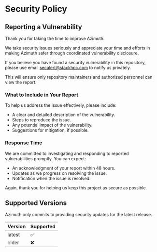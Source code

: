 # Security Policy

## Reporting a Vulnerability

Thank you for taking the time to improve Azimuth.

We take security issues seriously and appreciate your time and efforts in making 
Azimuth safer through coordinated vulnerability disclosure.

If you believe you have found a security vulnerability in this repository,
please use email secalert@stackhpc.com to notify us privately.

This will ensure only repository maintainers and authorized personnel can view the report.

### What to Include in Your Report
To help us address the issue effectively, please include:
- A clear and detailed description of the vulnerability.
- Steps to reproduce the issue.
- Any potential impact of the vulnerability.
- Suggestions for mitigation, if possible.

### Response Time
We are committed to investigating and responding to reported vulnerabilities promptly. 
You can expect:
- An acknowledgment of your report within 48 hours.
- Updates as we progress on resolving the issue.
- Notification when the issue is resolved.

Again, thank you for helping us keep this project as secure as possible.

## Supported Versions

Azimuth only commits to providing security updates for the latest release.

| Version | Supported          |
| ------- | ------------------ |
| latest  | :white_check_mark: |
| older   | :x:                |
